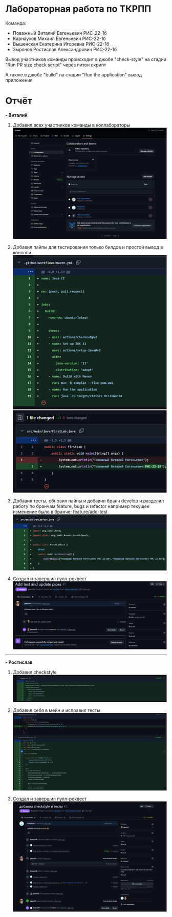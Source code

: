 # Лабораторная работа по ТКРПП

Команда:
- Поважный Виталий Евгеньевич РИС-22-1б
- Карнаухов Михаил Евгеньевич РИС-22-1б
- Вышенская Екатерина Игоревна РИС-22-1б
- Зырянов Ростислав Александрович РИС-22-1б

Вывод участников команды происходит в джобе "check-style" на стадии "Run PR size check script" через питон скрипт

А также в джобе "build" на стадии "Run the application" вывод приложения

# Отчёт

__- Виталий__
1. Добавил всех участников команды в коллабораторы
![s1](screenshots/1.png)

2. Добавил пайпы для тестирования только билдов и простой вывод в консоли
![s2](screenshots/2.png)
![s3](screenshots/3.png)

3. Добавил тесты, обновил пайпы и добавил бранч develop и разделил работу по бранчам feature, bugs и refactor
например текущее изменение было в бранче: feature/add-test
![s4](screenshots/4.png)

4. Создал и завершил пулл-реквест
![s5](screenshots/5.png)

____
__- Ростислав__
1. Добавил checkstyle 
![s6](screenshots/6.png)

2. Добавил себя в мейн и исправил тесты
![s7](screenshots/7.png)

3. Создал и завершил пулл-реквест
![s8](screenshots/8.png)
